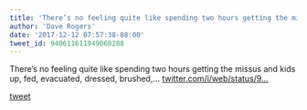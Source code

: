 ```yaml
---
title: 'There’s no feeling quite like spending two hours getting the missus and kids...'
author: 'Dave Rogers'
date: '2017-12-12 07:57:38-08:00'
tweet_id: 940611611949068288
---
```

There’s no feeling quite like spending two hours getting the missus and kids up, fed, evacuated, dressed, brushed,… [twitter.com/i/web/status/9…](https://twitter.com/i/web/status/940611611949068288)

[tweet](https://twitter.com/yukondude/status/940611611949068288)